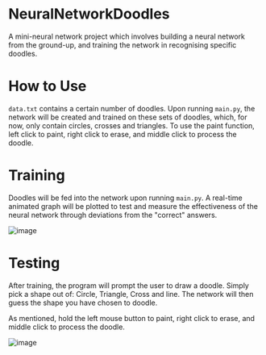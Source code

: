 # NeuralNetworkDoodles
A mini-neural network project which involves building a neural network from the ground-up, and training the network in recognising specific doodles.


# How to Use
`data.txt` contains a certain number of doodles. Upon running `main.py`,  the network will be created and trained on these sets of doodles, which, for now, only contain circles, crosses and triangles. To use the paint function, left click to paint, right click to erase, and middle click to process the doodle.

# Training
Doodles will be fed into the network upon running `main.py`. A real-time animated graph will be plotted to test and measure the effectiveness of the neural network through deviations from the "correct" answers. 

![image](https://user-images.githubusercontent.com/113227987/210310375-00f79568-b7d2-4c1f-be42-0efe9e2b31b3.png)

# Testing
After training, the program will prompt the user to draw a doodle. Simply pick a shape out of: Circle, Triangle, Cross and line. The network will then guess the shape you have chosen to doodle.

As mentioned, hold the left mouse button to paint, right click to erase, and middle click to process the doodle.

![image](https://user-images.githubusercontent.com/113227987/210310186-1f681bc0-7dd7-4e21-885d-5e0385eab50b.png)
